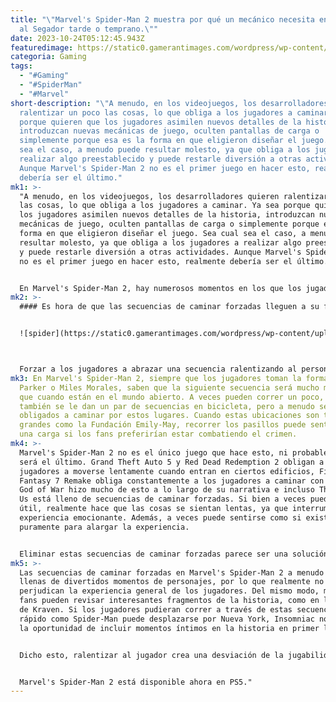 ```yaml
---
title: "\"Marvel's Spider-Man 2 muestra por qué un mecánico necesita enfrentar
  al Segador tarde o temprano.\""
date: 2023-10-24T05:12:45.943Z
featuredimage: https://static0.gamerantimages.com/wordpress/wp-content/uploads/2023/10/spider-man-2-peter-parker.jpg?q=50&fit=contain&w=1140&h=&dpr=1.5
categoria: Gaming
tags:
  - "#Gaming"
  - "#SpiderMan"
  - "#Marvel"
short-description: "\"A menudo, en los videojuegos, los desarrolladores quieren
  ralentizar un poco las cosas, lo que obliga a los jugadores a caminar. Ya sea
  porque quieren que los jugadores asimilen nuevos detalles de la historia,
  introduzcan nuevas mecánicas de juego, oculten pantallas de carga o
  simplemente porque esa es la forma en que eligieron diseñar el juego. Sea cual
  sea el caso, a menudo puede resultar molesto, ya que obliga a los jugadores a
  realizar algo preestablecido y puede restarle diversión a otras actividades.
  Aunque Marvel's Spider-Man 2 no es el primer juego en hacer esto, realmente
  debería ser el último."
mk1: >-
  "A menudo, en los videojuegos, los desarrolladores quieren ralentizar un poco
  las cosas, lo que obliga a los jugadores a caminar. Ya sea porque quieren que
  los jugadores asimilen nuevos detalles de la historia, introduzcan nuevas
  mecánicas de juego, oculten pantallas de carga o simplemente porque esa es la
  forma en que eligieron diseñar el juego. Sea cual sea el caso, a menudo puede
  resultar molesto, ya que obliga a los jugadores a realizar algo preestablecido
  y puede restarle diversión a otras actividades. Aunque Marvel's Spider-Man 2
  no es el primer juego en hacer esto, realmente debería ser el último.


  En Marvel's Spider-Man 2, hay numerosos momentos en los que los jugadores se ven obligados a caminar lentamente por diferentes lugares, y la mayoría de las veces se ven obligados a hacerlo a un ritmo extremadamente lento. Aunque es demasiado tarde para cambiarlo, su inclusión demuestra que esta mecánica realmente necesita desaparecer en el futuro.
mk2: >-
  #### Es hora de que las secuencias de caminar forzadas lleguen a su fin


  ![spider](https://static0.gamerantimages.com/wordpress/wp-content/uploads/2023/10/featured-spider-man-2-how-to-do-air-tricks-get-hang-ten-trophy-guide.jpg?q=50&fit=crop&w=1500&dpr=1.5 "spider")



  Forzar a los jugadores a abrazar una secuencia ralentizando al personaje principal parece ser un tropo bastante común en la industria de los videojuegos en estos días. A veces, estos momentos son simplemente para que los jugadores escuchen el diálogo y se preparen para lo que sucederá a continuación. Otras veces, los desarrolladores hacen que cualquier ubicación interior obligue a los jugadores a caminar. Si bien ninguna de estas secuencias tiende a arruinar los juegos en los que se encuentran, pueden volverse bastante tediosas después de un tiempo, especialmente después de una primera partida.
mk3: En Marvel's Spider-Man 2, siempre que los jugadores toman la forma de Peter
  Parker o Miles Morales, saben que la siguiente secuencia será mucho más lenta
  que cuando están en el mundo abierto. A veces pueden correr un poco, a Peter
  también se le dan un par de secuencias en bicicleta, pero a menudo se ven
  obligados a caminar por estos lugares. Cuando estas ubicaciones son tan
  grandes como la Fundación Emily-May, recorrer los pasillos puede sentirse como
  una carga si los fans preferirían estar combatiendo el crimen.
mk4: >-
  Marvel's Spider-Man 2 no es el único juego que hace esto, ni probablemente
  será el último. Grand Theft Auto 5 y Red Dead Redemption 2 obligan a los
  jugadores a moverse lentamente cuando entran en ciertos edificios, Final
  Fantasy 7 Remake obliga constantemente a los jugadores a caminar con calma,
  God of War hizo mucho de esto a lo largo de su narrativa e incluso The Last of
  Us está lleno de secuencias de caminar forzadas. Si bien a veces puede ser
  útil, realmente hace que las cosas se sientan lentas, ya que interrumpe una
  experiencia emocionante. Además, a veces puede sentirse como si existiera
  puramente para alargar la experiencia.


  Eliminar estas secuencias de caminar forzadas parece ser una solución sencilla. Sin embargo, es posible que no sea tan sencillo como suena. Por lo general, estas secuencias de caminar implican personajes no jugadores que también están caminando. En algunos juegos, como World of Warcraft, donde los jugadores no son ralentizados a la fuerza, los PNJ todavía caminan extremadamente lento. Como tal, los jugadores a menudo estarán a millas de distancia de los personajes con los que se suponía que debían caminar. Por lo tanto, los estudios deberían asegurarse de que los PNJ se muevan a la misma velocidad que los jugadores, ya que de lo contrario muchos podrían perder detalles importantes de la trama.
mk5: >-
  Las secuencias de caminar forzadas en Marvel's Spider-Man 2 a menudo están
  llenas de divertidos momentos de personajes, por lo que realmente no
  perjudican la experiencia general de los jugadores. Del mismo modo, muchos
  fans pueden revisar interesantes fragmentos de la historia, como en la mansión
  de Kraven. Si los jugadores pudieran correr a través de estas secuencias tan
  rápido como Spider-Man puede desplazarse por Nueva York, Insomniac no tendría
  la oportunidad de incluir momentos íntimos en la historia en primer lugar.


  Dicho esto, ralentizar al jugador crea una desviación de la jugabilidad que puede sentirse plana sin interacciones interesantes de la historia, especialmente porque la serie de Marvel's Spider-Man se enorgullece de sus emocionantes sistemas de movimiento una vez que Peter o Miles se ponen sus máscaras. Aunque es probable que estas secuencias de caminar forzadas no desaparezcan de repente, los desarrolladores realmente necesitan encontrar una alternativa.


  Marvel's Spider-Man 2 está disponible ahora en PS5."
---
```


